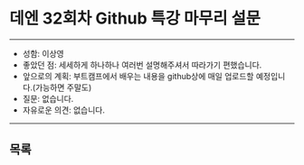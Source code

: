 # 데엔 32회차 Github 특강 마무리 설문
---
- 성함: 이상영
- 좋았던 점: 세세하게 하나하나 여러번 설명해주셔서 따라가기 편했습니다.
- 앞으로의 계획: 부트캠프에서 배우는 내용을 github상에 매일 업로드할 예정입니다.(가능하면 주말도)
- 질문: 없습니다.
- 자유로운 의견: 없습니다.
----
## 목록

